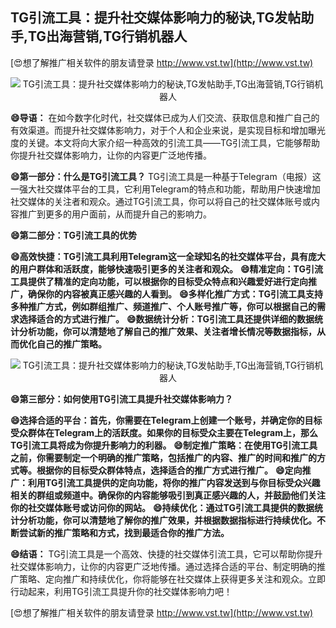 ## **TG引流工具：提升社交媒体影响力的秘诀,TG发帖助手,TG出海营销,TG行销机器人**

[😍想了解推广相关软件的朋友请登录 http://www.vst.tw](http://www.vst.tw)

 <center><img src="https://vst.tw/MP4/tuiguang/png/1.png" alt="TG引流工具：提升社交媒体影响力的秘诀,TG发帖助手,TG出海营销,TG行销机器人"></center>

**😄导语：**
在如今数字化时代，社交媒体已成为人们交流、获取信息和推广自己的有效渠道。而提升社交媒体影响力，对于个人和企业来说，是实现目标和增加曝光度的关键。本文将向大家介绍一种高效的引流工具——TG引流工具，它能够帮助你提升社交媒体影响力，让你的内容更广泛地传播。

**😄第一部分：什么是TG引流工具？**
TG引流工具是一种基于Telegram（电报）这一强大社交媒体平台的工具，它利用Telegram的特点和功能，帮助用户快速增加社交媒体的关注者和观众。通过TG引流工具，你可以将自己的社交媒体账号或内容推广到更多的用户面前，从而提升自己的影响力。

**😄第二部分：TG引流工具的优势**

**😄高效快捷：TG引流工具利用Telegram这一全球知名的社交媒体平台，具有庞大的用户群体和活跃度，能够快速吸引更多的关注者和观众。**
**😄精准定向：TG引流工具提供了精准的定向功能，可以根据你的目标受众特点和兴趣爱好进行定向推广，确保你的内容被真正感兴趣的人看到。**
**😄多样化推广方式：TG引流工具支持多种推广方式，例如群组推广、频道推广、个人账号推广等，你可以根据自己的需求选择适合的方式进行推广。**
**😄数据统计分析：TG引流工具还提供详细的数据统计分析功能，你可以清楚地了解自己的推广效果、关注者增长情况等数据指标，从而优化自己的推广策略。**

 <center><img src="https://vst.tw/MP4/tuiguang/png/0.png" alt="TG引流工具：提升社交媒体影响力的秘诀,TG发帖助手,TG出海营销,TG行销机器人"></center>

**😄第三部分：如何使用TG引流工具提升社交媒体影响力？**

**😄选择合适的平台：首先，你需要在Telegram上创建一个账号，并确定你的目标受众群体在Telegram上的活跃度。如果你的目标受众主要在Telegram上，那么TG引流工具将成为你提升影响力的利器。**
**😄制定推广策略：在使用TG引流工具之前，你需要制定一个明确的推广策略，包括推广的内容、推广的时间和推广的方式等。根据你的目标受众群体特点，选择适合的推广方式进行推广。**
**😄定向推广：利用TG引流工具提供的定向功能，将你的推广内容发送到与你目标受众兴趣相关的群组或频道中。确保你的内容能够吸引到真正感兴趣的人，并鼓励他们关注你的社交媒体账号或访问你的网站。**
**😄持续优化：通过TG引流工具提供的数据统计分析功能，你可以清楚地了解你的推广效果，并根据数据指标进行持续优化。不断尝试新的推广策略和方式，找到最适合你的推广方法。**

**😄结语：**
TG引流工具是一个高效、快捷的社交媒体引流工具，它可以帮助你提升社交媒体影响力，让你的内容更广泛地传播。通过选择合适的平台、制定明确的推广策略、定向推广和持续优化，你将能够在社交媒体上获得更多关注和观众。立即行动起来，利用TG引流工具提升你的社交媒体影响力吧！

[😍想了解推广相关软件的朋友请登录 http://www.vst.tw](http://www.vst.tw)



